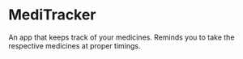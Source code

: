 # MediTracker
An app that keeps track of your medicines. Reminds you to take the respective medicines at proper timings.
